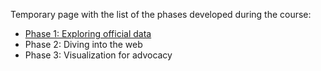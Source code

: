 Temporary page with the list of the phases developed during the course:
* [Phase 1: Exploring official data](./es01/)
* Phase 2: Diving into the web
* Phase 3: Visualization for advocacy
